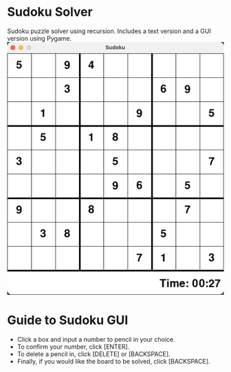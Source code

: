 # Sudoku Solver
Sudoku puzzle solver using recursion. Includes a text version and a GUI version using Pygame.
![Sudoku Image](./sudoku.png)

# Guide to Sudoku GUI
- Click a box and input a number to pencil in your choice.
- To confirm your number, click [ENTER].
- To delete a pencil in, click [DELETE] or [BACKSPACE].
- Finally, if you would like the board to be solved, click [BACKSPACE].
